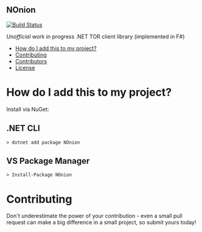 NOnion
-------------------------------
[![Build Status](https://github.com/aarani/NOnion/actions/workflows/CI.yml/badge.svg?branch=master&event=push)](https://github.com/aarani/NOnion/actions/workflows/CI.yml)

_Unofficial_ work in progress .NET TOR client library (implemented in F#)

- [How do I add this to my project?](#how-do-i-add-this-to-my-project)
- [Contributing](#contributing)
- [Contributors](https://github.com/aarani/NOnion/graphs/contributors)
- [License](https://github.com/aarani/NOnion/blob/master/LICENSE)

# How do I add this to my project?

Install via NuGet:

## .NET CLI
```
> dotnet add package NOnion
```

## VS Package Manager
```
> Install-Package NOnion
```

# Contributing

Don't underestimate the power of your contribution - even a small pull request can make a big difference in a small project, so submit yours today!
